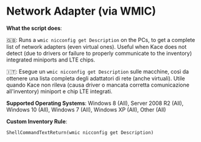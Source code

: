 # Network Adapter (via WMIC)

**What the script does**:

🇬🇧: Runs a `wmic nicconfig get Description` on the PCs, to get a complete list of network adapters (even virtual ones). Useful when Kace does not detect (due to drivers or failure to properly communicate to the inventory) integrated miniports and LTE chips.

🇮🇹: Esegue un `wmic nicconfig get Description` sulle macchine, così da ottenere una lista completa degli adattatori di rete (anche virtuali). Utile quando Kace non rileva (causa driver o mancata corretta comunicazione all'inventory) miniport e chip LTE integrati.

**Supported Operating Systems**:
Windows 8 (All), Server 2008 R2 (All), Windows 10 (All), Windows 7 (All), Windows XP (All), Other (All)

**Custom Inventory Rule**:

```
ShellCommandTextReturn(wmic nicconfig get Description)
```

